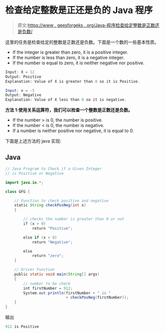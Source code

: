 # 检查给定整数是正还是负的 Java 程序

> 原文:[https://www . geesforgeks . org/Java-程序检查给定整数是正数还是负数/](https://www.geeksforgeeks.org/java-program-to-check-if-a-given-integer-is-positive-or-negative/)

这里的任务是检查给定的整数是正数还是负数。下面是一个数的一些基本性质。

*   If the integer is greater than zero, it is a positive integer.
*   If the number is less than zero, it is a negative integer.
*   If the number is equal to zero, it is neither negative nor positive.

```java
Input: X = 12
Output: Positive
Explanation: Value of X is greater than 0 so it is Positive.

Input: x = -5
Output: Negative
Explanation: Value of X less than 0 so it is negative.
```

**方法 1:使用关系运算符，我们可以检查一个整数是正数还是负数。**

*   If the number > is 0, the number is positive.
*   If the number < is 0, the number is negative.
*   If a number is neither positive nor negative, it is equal to 0.

下面是上述方法的 java 实现:

## Java

```java
// Java Program to Check if a Given Integer
// is Positive or Negative

import java.io.*;

class GFG {

    // Function to check positive and negative
    static String checkPosNeg(int x)
    {

        // checks the number is greater than 0 or not
        if (x > 0)
            return "Positive";

        else if (x < 0)
            return "Negative";

        else
            return "zero";
    }

    // Driver Function
    public static void main(String[] args)
    {
        // number to be check
        int firstNumber = 912;
        System.out.println(firstNumber + " is "
                           + checkPosNeg(firstNumber));
    }
}
```

输出

```java
912 is Positive
```
